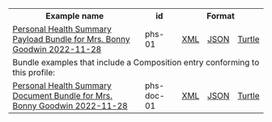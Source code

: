 <table class="list" width="100%">            
   <tr>
     <th>Example name</th>
     <th>id</th>
     <th colspan="3">Format</th>
   </tr>
   <tr>
      <td><a href="Composition-phs-01.html">Personal Health Summary Payload Bundle for Mrs. Bonny Goodwin 2022-11-28</a></td>
      <td>phs-01</td>
      <td><a href="Composition-phs-01.xml.html">XML</a></td>
      <td><a href="Composition-phs-01.json.html">JSON</a></td>
      <td><a href="Composition-phs-01.ttl.html">Turtle</a></td>
   </tr>    
   <tr>
      <td colspan="5">Bundle examples that include a Composition entry conforming to this profile:</td>
   </tr>
   <tr>
      <td><a href="Bundle-phs-doc-01.html">Personal Health Summary Document Bundle for Mrs. Bonny Goodwin 2022-11-28</a></td>
      <td>phs-doc-01</td>
      <td><a href="Bundle-phs-doc-01.xml.html">XML</a></td>
      <td><a href="Bundle-phs-doc-01.json.html">JSON</a></td>
      <td><a href="Bundle-phs-doc-01.ttl.html">Turtle</a></td>
   </tr>              
</table>